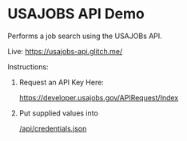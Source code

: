 # USAJOBS API Demo

Performs a job search using the USAJOBs API.

Live: https://usajobs-api.glitch.me/


Instructions: 
1. Request an API Key Here:

   https://developer.usajobs.gov/APIRequest/Index
2. Put supplied values into 

   [/api/credentials.json](https://github.com/raymondlaw/usajobs-api/blob/master/api/credentials.json)
